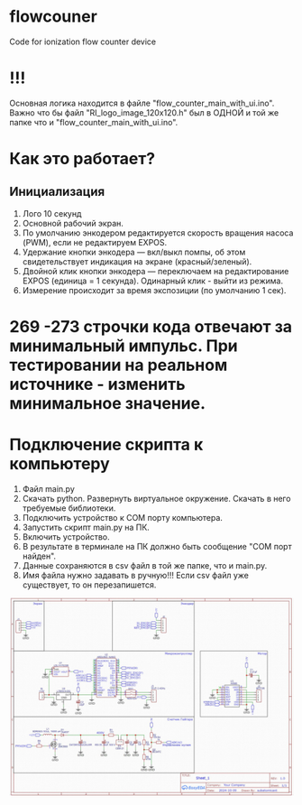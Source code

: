 # flowcouner
Code for ionization flow counter device
# !!!
Основная логика находится в файле "flow_counter_main_with_ui.ino".
Важно что бы файл "RI_logo_image_120x120.h" был в ОДНОЙ и той же папке что и "flow_counter_main_with_ui.ino".

# Как это работает?
## Инициализация
  1. Лого 10 секунд
  2. Основной рабочий экран. 
  3. По умолчанию энкодером редактируется скорость вращения насоса (PWM), если не редактируем EXPOS.
  4. Удержание кнопки энкодера — вкл/выкл помпы, об этом свидетельствует индикация на экране (красный/зеленый).
  5. Двойной клик  кнопки энкодера — переключаем на редактирование EXPOS (единица = 1 секунда). Одинарный клик - выйти из режима.
  6. Измерение происходит за время экспозиции (по умолчанию 1 сек).
    
# 269 -273 строчки кода отвечают за минимальный импульс. При тестировании на реальном источнике - изменить минимальное значение.
# Подключение скрипта к компьютеру
  1. Файл main.py
  2. Скачать python. Развернуть виртуальное окружение. Скачать в него требуемые библиотеки.
  3. Подключить устройство к COM порту компьютера.
  4. Запустить скрипт main.py на ПК.
  5. Включить устройство.
  6. В результате в терминале на ПК должно быть сообщение "COM порт найден".
  7. Данные сохраняются в csv файл в той же папке, что и main.py.
  8. Имя файла нужно задавать в ручную!!! Если csv файл уже существует, то он перезапишется. 



<img src="https://github.com/StepanKatin/flowcouner/blob/main/flowcounterelsch.jpg"/></h2>
